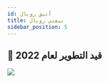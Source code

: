 ```yaml
---
id: أنيق رويال
title: نيفتي رويال
sidebar_position: 5
---
```


## 🚧 قيد التطوير لعام 2022

![](/img/niftyroyale_v01.png)
